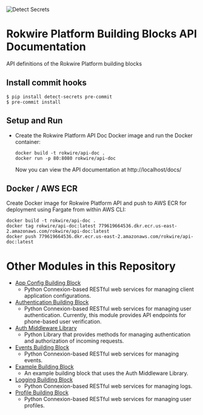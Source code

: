 ![Detect Secrets](https://github.com/rokwire/rokwire-building-blocks-api/workflows/Detect%20Secrets/badge.svg)

# Rokwire Platform Building Blocks API Documentation
API definitions of the Rokwire Platform building blocks

## Install commit hooks

```
$ pip install detect-secrets pre-commit
$ pre-commit install
```

## Setup and Run 

- Create the Rokwire Platform API Doc Docker image and run the Docker container:
        
      docker build -t rokwire/api-doc .
      docker run -p 80:8080 rokwire/api-doc 

  Now you can view the API documentation at http://localhost/docs/

## Docker / AWS ECR

Create Docker image for Rokwire Platform API and push to AWS ECR for deployment using Fargate from within AWS CLI:

```
docker build -t rokwire/api-doc .
docker tag rokwire/api-doc:latest 779619664536.dkr.ecr.us-east-2.amazonaws.com/rokwire/api-doc:latest
docker push 779619664536.dkr.ecr.us-east-2.amazonaws.com/rokwire/api-doc:latest
```

# Other Modules in this Repository

- [App Config Building Block](https://github.com/rokwire/rokwire-building-blocks-api/tree/develop/appconfigservice)
  - Python Connexion-based RESTful web services for managing client application configurations.
- [Authentication Building Block](https://github.com/rokwire/rokwire-building-blocks-api/tree/develop/authservice)
  - Python Connexion-based RESTful web services for managing user authentication. Currently, this module provides API endpoints for phone-based user verification.
- [Auth Middleware Library](https://github.com/rokwire/rokwire-building-blocks-api/tree/develop/lib/auth-middleware)
  - Python Library that provides methods for managing authentication and authorization of incoming requests.
- [Events Building Block](https://github.com/rokwire/rokwire-building-blocks-api/tree/develop/eventservice)
  - Python Connexion-based RESTful web services for managing events.
- [Example Building Block](https://github.com/rokwire/rokwire-building-blocks-api/tree/develop/auth-middleware-test-svc)
  - An example building block that uses the Auth Middleware Library.
- [Logging Building Block](https://github.com/rokwire/rokwire-building-blocks-api/tree/develop/loggingservice)
  - Python Connexion-based RESTful web services for managing logs.
- [Profile Building Block](https://github.com/rokwire/rokwire-building-blocks-api/tree/develop/profileservice)
  - Python Connexion-based RESTful web services for managing user profiles.
  